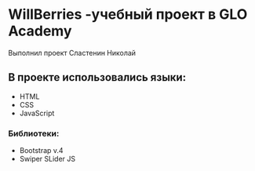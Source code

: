 # WillBerries -учебный проект в GLO Academy 
Выполнил проект Сластенин Николай
## В проекте использовались языки:
- HTML
- CSS
- JavaScript
### Библиотеки:
- Bootstrap v.4
- Swiper SLider JS

